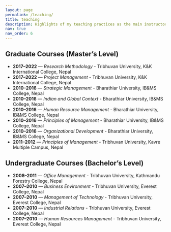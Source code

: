```yaml
---
layout: page
permalink: /teaching/
title: teaching
description: Highlights of my teaching practices as the main instructor.
nav: true
nav_order: 6
---
```



## Graduate Courses (Master’s Level)

- **2017–2022** — *Research Methodology* -       Tribhuvan University, K&K International College, Nepal  
- **2017–2022** — *Project Management* -         Tribhuvan University, K&K International College, Nepal  
- **2010–2016** — *Strategic Management* -       Bharathiar University, IB&MS College, Nepal  
- **2010–2016** — *Indian and Global Context* -  Bharathiar University, IB&MS College, Nepal  
- **2010–2016** — *Human Resource Management* -  Bharathiar University, IB&MS College, Nepal  
- **2010–2016** — *Principles of Management* -   Bharathiar University, IB&MS College, Nepal  
- **2010–2016** — *Organizational Development* - Bharathiar University, IB&MS College, Nepal  
- **2011–2012** — *Principles of Management* -   Tribhuvan University, Kavre Multiple Campus, Nepal  

## Undergraduate Courses (Bachelor’s Level)

- **2008–2011** — *Office Management* -          Tribhuvan University, Kathmandu Forestry College, Nepal  
- **2007–2010** — *Business Environment* -       Tribhuvan University, Everest College, Nepal  
- **2007–2010** — *Management of Technology* -   Tribhuvan University, Everest College, Nepal  
- **2007–2010** — *Industrial Relations* -       Tribhuvan University, Everest College, Nepal  
- **2007–2010** — *Human Resources Management* - Tribhuvan University, Everest College, Nepal  



